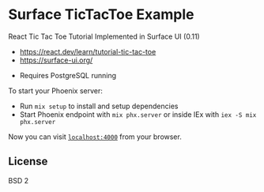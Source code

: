 # Surface TicTacToe Example

React Tic Tac Toe Tutorial Implemented in Surface UI (0.11)

- https://react.dev/learn/tutorial-tic-tac-toe
- https://surface-ui.org/

* Requires PostgreSQL running

To start your Phoenix server:

  * Run `mix setup` to install and setup dependencies
  * Start Phoenix endpoint with `mix phx.server` or inside IEx with `iex -S mix phx.server`

Now you can visit [`localhost:4000`](http://localhost:4000) from your browser.

## License

BSD 2

